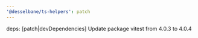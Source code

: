```yaml
---
'@desselbane/ts-helpers': patch
---
```


deps: [patch|devDependencies] Update package vitest from 4.0.3 to 4.0.4
